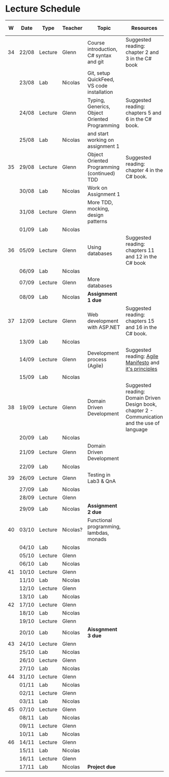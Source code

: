 # Lecture Schedule

| W   | Date  | Type    | Teacher  | Topic                                         | Resources                                                                                                                           | Travels / Remarks |
| --- | ----- | ------- | -------- | --------------------------------------------- | ----------------------------------------------------------------------------------------------------------------------------------- | ----------------- |
| 34  | 22/08 | Lecture | Glenn    | Course introduction, C# syntax and git        | Suggested reading: chapter 2 and 3 in the C# book                                                                                   |
|     | 23/08 | Lab     | Nicolas  | Git, setup QuickFeed, VS code installation    |                                                                                                                                     |                   |
|     | 24/08 | Lecture | Glenn    | Typing, Generics, Object Oriented Programming | Suggested reading: chapters 5 and 6 in the C# book.                                                                                 |                   |
|     | 25/08 | Lab     | Nicolas  | and start working on assignment 1             |                                                                                                                                     |                   |
| 35  | 29/08 | Lecture | Glenn    | Object Oriented Programming (continued) TDD   | Suggested reading: chapter 4 in the C# book.                                                                                        |                   |
|     | 30/08 | Lab     | Nicolas  | Work on Assignment 1                          |                                                                                                                                     |                   |
|     | 31/08 | Lecture | Glenn    | More TDD, mocking, design patterns            |                                                                                                                                     |                   |
|     | 01/09 | Lab     | Nicolas  |                                               |                                                                                                                                     |                   |
| 36  | 05/09 | Lecture | Glenn    | Using databases                               | Suggested reading: chapters 11 and 12 in the C# book                                                                                |                   |
|     | 06/09 | Lab     | Nicolas  |                                               |                                                                                                                                     |                   |
|     | 07/09 | Lecture | Glenn    | More databases                                |                                                                                                                                     |                   |
|     | 08/09 | Lab     | Nicolas  | **Assignment 1 due**                          |                                                                                                                                     |                   |
| 37  | 12/09 | Lecture | Glenn    | Web development with ASP.NET                  | Suggested reading: chapters 15 and 16 in the C# book.                                                                               |                   |
|     | 13/09 | Lab     | Nicolas  |                                               |                                                                                                                                     |                   |
|     | 14/09 | Lecture | Glenn    | Development process (Agile)                   | Suggested reading: [Agile Manifesto](https://agilemanifesto.org/) and [it's principles](https://agilemanifesto.org/principles.html) |                   |
|     | 15/09 | Lab     | Nicolas  |                                               |                                                                                                                                     |                   |
| 38  | 19/09 | Lecture | Glenn    | Domain Driven Development                     | Suggested reading: Domain Driven Design book, chapter 2 - Communication and the use of language                                     |                   |
|     | 20/09 | Lab     | Nicolas  |                                               |                                                                                                                                     |                   |
|     | 21/09 | Lecture | Glenn    | Domain Driven Development                     |                                                                                                                                     |                   |
|     | 22/09 | Lab     | Nicolas  |                                               |                                                                                                                                     |                   |
| 39  | 26/09 | Lecture | Glenn    | Testing in Lab3 & QnA                         |                                                                                                                                     |                   |
|     | 27/09 | Lab     | Nicolas  |                                               |                                                                                                                                     |                   |
|     | 28/09 | Lecture | Glenn    |                                               |                                                                                                                                     |                   |
|     | 29/09 | Lab     | Nicolas  | **Assignment 2 due**                          |                                                                                                                                     |                   |
| 40  | 03/10 | Lecture | Nicolas? | Functional programming, lambdas, monads       |                                                                                                                                     |                   |
|     | 04/10 | Lab     | Nicolas  |                                               |                                                                                                                                     |                   |
|     | 05/10 | Lecture | Glenn    |                                               |                                                                                                                                     |                   |
|     | 06/10 | Lab     | Nicolas  |                                               |                                                                                                                                     |                   |
| 41  | 10/10 | Lecture | Glenn    |                                               |                                                                                                                                     |                   |
|     | 11/10 | Lab     | Nicolas  |                                               |                                                                                                                                     |                   |
|     | 12/10 | Lecture | Glenn    |                                               |                                                                                                                                     |                   |
|     | 13/10 | Lab     | Nicolas  |                                               |                                                                                                                                     |                   |
| 42  | 17/10 | Lecture | Glenn    |                                               |                                                                                                                                     |                   |
|     | 18/10 | Lab     | Nicolas  |                                               |                                                                                                                                     |                   |
|     | 19/10 | Lecture | Glenn    |                                               |                                                                                                                                     |                   |
|     | 20/10 | Lab     | Nicolas  | **Aissgnment 3 due**                          |                                                                                                                                     |                   |
| 43  | 24/10 | Lecture | Glenn    |                                               |                                                                                                                                     |                   |
|     | 25/10 | Lab     | Nicolas  |                                               |                                                                                                                                     |                   |
|     | 26/10 | Lecture | Glenn    |                                               |                                                                                                                                     |                   |
|     | 27/10 | Lab     | Nicolas  |                                               |                                                                                                                                     |                   |
| 44  | 31/10 | Lecture | Glenn    |                                               |                                                                                                                                     |                   |
|     | 01/11 | Lab     | Nicolas  |                                               |                                                                                                                                     |                   |
|     | 02/11 | Lecture | Glenn    |                                               |                                                                                                                                     |                   |
|     | 03/11 | Lab     | Nicolas  |                                               |                                                                                                                                     |                   |
| 45  | 07/10 | Lecture | Glenn    |                                               |                                                                                                                                     |                   |
|     | 08/11 | Lab     | Nicolas  |                                               |                                                                                                                                     |                   |
|     | 09/11 | Lecture | Glenn    |                                               |                                                                                                                                     |                   |
|     | 10/11 | Lab     | Nicolas  |                                               |                                                                                                                                     |                   |
| 46  | 14/11 | Lecture | Glenn    |                                               |                                                                                                                                     |                   |
|     | 15/11 | Lab     | Nicolas  |                                               |                                                                                                                                     |                   |
|     | 16/11 | Lecture | Glenn    |                                               |                                                                                                                                     |                   |
|     | 17/11 | Lab     | Nicolas  | **Project due**                               |                                                                                                                                     |                   |
